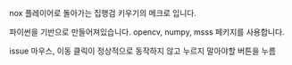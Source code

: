nox 플레이어로 돌아가는 집행검 키우기의 메크로 입니다.

파이썬을 기반으로 만들어져있습니다.
opencv, numpy, msss 페키지를 사용합니다.

issue
마우스, 이동 클릭이 정상적으로 동작하지 않고
누르지 말아야할 버튼을 누름
